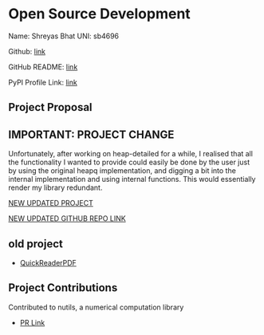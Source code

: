 # Open Source Development

Name: Shreyas Bhat
UNI: sb4696

Github: [link](https://github.com/Sbhat92)

GitHub README: [link](https://github.com/Sbhat92/Sbhat92/blob/main/README.md)

PyPI Profile Link: [link](https://pypi.org/user/Sbhat92/)

## Project Proposal

## IMPORTANT: PROJECT CHANGE

Unfortunately, after working on heap-detailed for a while, I realised that all the functionality I wanted to provide could easily be done by the user just by using the original heapq implementation, and digging a bit into the internal implementation and using internal functions. This would essentially render my library redundant.


[NEW UPDATED PROJECT](../projects/python/QuickReaderPDF.md)

[NEW UPDATED GITHUB REPO LINK](https://github.com/Sbhat92/QuickReaderPDF)

## old project

- [QuickReaderPDF](../projects/python/heap-implementation.md)

## Project Contributions

Contributed to nutils, a numerical computation library

- [PR Link](https://github.com/evalf/nutils/pull/781)
